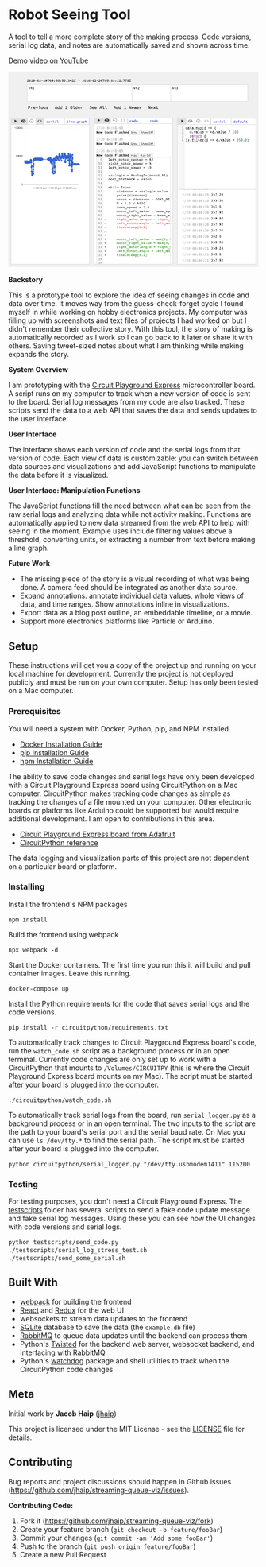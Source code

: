 # Robot Seeing Tool

A tool to tell a more complete story of the making process. Code versions, serial log data, and notes are automatically saved and shown across time.

[Demo video on YouTube](https://www.youtube.com/watch?v=LqK2nMTE90g)

![Screenshot](/screenshots/screenshot.png?raw=true "Screenshot")

**Backstory**

This is a prototype tool to explore the idea of seeing changes in code and data over time. It moves way from the guess-check-forget cycle I found myself in while working on hobby electronics projects. My computer was filling up with screenshots and text files of projects I had worked on but I didn't remember their collective story. With this tool, the story of making is automatically recorded as I work so I can go back to it later or share it with others. Saving tweet-sized notes about what I am thinking while making expands the story.

**System Overview**

I am prototyping with the [Circuit Playground Express](https://www.adafruit.com/product/3333) microcontroller board. A script runs on my computer to track when a new version of code is sent to the board. Serial log messages from my code are also tracked. These scripts send the data to a web API that saves the data and sends updates to the user interface.

**User Interface**

The interface shows each version of code and the serial logs from that version of code. Each view of data is customizable: you can switch between data sources and visualizations and add JavaScript functions to manipulate the data before it is visualized.

**User Interface: Manipulation Functions**

The JavaScript functions fill the need between what can be seen from the raw serial logs and analyzing data while not activity making. Functions are automatically applied to new data streamed from the web API to help with seeing in the moment. Example uses include filtering values above a threshold, converting units, or extracting a number from text before making a line graph.

**Future Work**

* The missing piece of the story is a visual recording of what was being done. A camera feed should be integrated as another data source.
* Expand annotations: annotate individual data values, whole views of data, and time ranges. Show annotations inline in visualizations.
* Export data as a blog post outline, an embeddable timeline, or a movie.
* Support more electronics platforms like Particle or Arduino.

## Setup

These instructions will get you a copy of the project up and running on your local machine for development. Currently the project is not deployed publicly and must be run on your own computer. Setup has only been tested on a Mac computer.

### Prerequisites

You will need a system with Docker, Python, pip, and NPM installed.

* [Docker Installation Guide](https://docs.docker.com/install/)
* [pip Installation Guide](https://pip.pypa.io/en/stable/installing/)
* [npm Installation Guide](https://docs.npmjs.com/getting-started/installing-node)

The ability to save code changes and serial logs have only been developed with a Circuit Playground Express board using CircuitPython on a Mac computer. CircuitPython makes tracking code changes as simple as tracking the changes of a file mounted on your computer. Other electronic boards or platforms like Arduino could be supported but would require additional development. I am open to contributions in this area.

* [Circuit Playground Express board from Adafruit](https://www.adafruit.com/product/3333)
* [CircuitPython reference](https://learn.adafruit.com/welcome-to-circuitpython/what-is-circuitpython)

The data logging and visualization parts of this project are not dependent on a particular board or platform.

### Installing

Install the frontend's NPM packages

```
npm install
```

Build the frontend using webpack

```
npx webpack -d
```

Start the Docker containers. The first time you run this it will build and pull container images. Leave this running.

```
docker-compose up
```

Install the Python requirements for the code that saves serial logs and the code versions.

```
pip install -r circuitpython/requirements.txt
```

To automatically track changes to Circuit Playground Express board's code, run the `watch_code.sh` script as a background process or in an open terminal. Currently code changes are only set up to work with a CircuitPython that
mounts to `/Volumes/CIRCUITPY` (this is where the Circuit Playground Express
board mounts on my Mac). The script must be started after your board is plugged into the computer.

```
./circuitpython/watch_code.sh
```

To automatically track serial logs from the board, run  `serial_logger.py`
as a background process or in an open terminal. The two inputs to the script are the path to your board's serial port and the serial baud rate. On Mac you can use `ls /dev/tty.*` to find the serial path. The script must be started after your board is plugged into the computer.

```
python circuitpython/serial_logger.py "/dev/tty.usbmodem1411" 115200
```

### Testing

For testing purposes, you don't need a Circuit Playground Express. The [testscripts](testscripts) folder has several scripts to send a fake code update message and fake serial log messages. Using these you can see how the UI changes with code versions and serial logs.

```
python testscripts/send_code.py
./testscripts/serial_log_stress_test.sh
./testscripts/send_some_serial.sh
```

## Built With

* [webpack](https://webpack.js.org/)     for building the frontend
* [React](https://reactjs.org/) and [Redux](https://redux.js.org/) for the web UI
* websockets to stream data updates to the frontend
* [SQLite](https://www.sqlite.org/index.html) database to save the data (the `example.db` file)
* [RabbitMQ](https://www.rabbitmq.com/) to queue data updates until the backend can process them
* Python's [Twisted](https://twistedmatrix.com/trac/) for the backend web server, websocket backend, and interfacing with RabbitMQ
* Python's [watchdog](https://pypi.python.org/pypi/watchdog) package and shell utilities to track when the CircuitPython code changes

## Meta

Initial work by **Jacob Haip** ([jhaip](https://github.com/jhaip))

This project is licensed under the MIT License - see the [LICENSE](LICENSE) file for details.

## Contributing

Bug reports and project discussions should happen in Github issues (<https://github.com/jhaip/streaming-queue-viz/issues>).

**Contributing Code:**

1. Fork it (<https://github.com/jhaip/streaming-queue-viz/fork>)
2. Create your feature branch (`git checkout -b feature/fooBar`)
3. Commit your changes (`git commit -am 'Add some fooBar'`)
4. Push to the branch (`git push origin feature/fooBar`)
5. Create a new Pull Request
